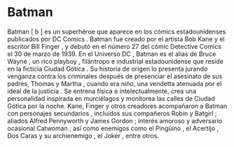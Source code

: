 # Batman

Batman [ b ] es un superhéroe que aparece en los cómics estadounidenses publicados por DC Comics . Batman fue creado por el artista Bob Kane y el escritor Bill Finger , y debutó en el número 27 del cómic Detective Comics el 30 de marzo de 1939. En el Universo DC , Batman es el alias de Bruce Wayne , un rico playboy , filántropo e industrial estadounidense que reside en la ficticia Ciudad Gótica . Su historia de origen lo presenta jurando venganza contra los criminales después de presenciar el asesinato de sus padres, Thomas y Martha , cuando era niño, una vendetta atenuada por el ideal de la justicia . Se entrena física e intelectualmente, crea una personalidad inspirada en murciélagos y monitorea las calles de Ciudad Gótica por la noche. Kane, Finger y otros creadores acompañaron a Batman con personajes secundarios , incluidos sus compañeros Robin y Batgirl ; aliados Alfred Pennyworth y James Gordon ; interés amoroso y adversario ocasional Catwoman ; así como enemigos como el Pingüino , el Acertijo , Dos Caras y su archienemigo , el Joker , entre otros.
